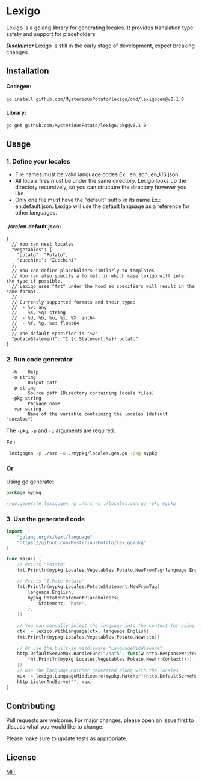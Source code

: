 # Lexigo

Lexigo is a golang library for generating locales.
It provides translation type safety and support for placeholders

***Disclaimer***
Lexigo is still in the early stage of development, expect breaking changes.

## Installation

#### Codegen: 
```bash
go install github.com/MysteriousPotato/lexigo/cmd/lexigogen@v0.1.0
```

#### Library:
```bash
go get github.com/MysteriousPotato/lexigo/pkg@v0.1.0
```

## Usage

### 1. Define your locales
- File names must be valid language codes Ex:. en.json, en_US.json
- All locale files must be under the same directory. Lexigo looks up the directory recursively, so you can structure the directory however you like.
- Only one file must have the "default" suffix in its name Ex.: en.default.json. Lexigo will use the default language as a reference for other languages.

#### ./src/en.default.json:
```
{
  // You can nest locales
  "vegetables": {
    "potato": "Potato",
    "zucchini": "Zucchini"
  },
  // You can define placeholders similarly to templates
  // You can also specify a format, in which case lexigo will infer the type if possible.
  // Lexigo uses "fmt" under the hood so specifiers will result in the same format.
  //
  // Currently supported formats and their type:
  //  - %v: any
  //  - %s, %q: string
  //  - %d, %b, %o, %x, %X: int64
  //  - %f, %g, %e: float64
  //
  // The default specifier is "%v"
  "potatoStatement": "I {{.Statement:%s}} potato"
}
```

### 2. Run code generator
```
  -h    Help
  -o string
        Output path
  -p string
        Source path (Directory containing locale files)
  -pkg string
        Package name
  -var string
        Name of the variable containing the locales (default "Locales")
```

The `-pkg`, `-p` and `-o` arguments are required.

Ex.:
```bash
 lexigogen -p ./src -o ./mypkg/locales.gen.go -pkg mypkg 
 ```

### Or
Using go generate:
```go
package mypkg

//go:generate lexigogen -p ./src -o ./locales.gen.go -pkg mypkg
```

### 3. Use the generated code
```go
import 	(
	"golang.org/x/text/language"
	"https://github.com/MysteriousPotato/lexigo/pkg"
)

func main() {
    // Prints "Potato"
    fmt.Println(mypkg.Locales.Vegetables.Potato.NewFromTag(language.English))

    // Prints "I hate potato"
    fmt.Println(mypkg.Locales.PotatoStatement.NewFromTag(
        language.English,
        mypkg.PotatoStatementPlaceholders{
            Statement: "hate",
        },
    ))
	
    // You can manually inject the language into the context for using "New"
    ctx := lexico.WithLanguage(ctx, language.English) 
    fmt.Println(mypkg.Locales.Vegetables.Potato.New(ctx))
	
    // Or use the built-in middleware "LanguageMiddleware"
    http.DefaultServeMux.HandleFunc("/path", func(w http.ResponseWriter, r *http.Request) {
        fmt.Println(mypkg.Locales.Vegetables.Potato.New(r.Context()))	
    })
    // Use the language.Matcher generated along with the locales
    mux := lexigo.LanguageMiddleware(mypkg.Matcher)(http.DefaultServeMux)
    http.ListenAndServe("", mux)
}
```


## Contributing

Pull requests are welcome. For major changes, please open an issue first
to discuss what you would like to change.

Please make sure to update tests as appropriate.

## License

[MIT](https://github.com/MysteriousPotato/lexigo/LICENSE)